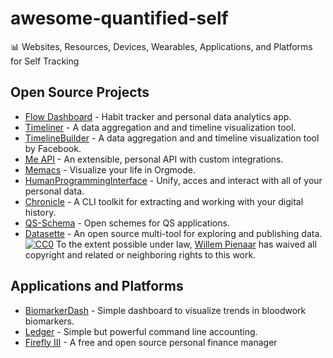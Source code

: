 # awesome-quantified-self

:bar_chart: Websites, Resources, Devices, Wearables, Applications, and Platforms for Self Tracking

## Open Source Projects

- [Flow Dashboard](https://github.com/onejgordon/flow-dashboard) - Habit tracker and personal data analytics app.
- [Timeliner](https://github.com/mholt/timeliner) - A data aggregation and and timeline visualization tool.
- [TimelineBuilder](https://github.com/facebookresearch/personal-timeline) - A data aggregation and and timeline visualization tool by Facebook.
- [Me API](https://github.com/danfang/me-api) - An extensible, personal API with custom integrations.
- [Memacs](https://github.com/novoid/Memacs) - Visualize your life in Orgmode.
- [HumanProgrammingInterface](https://github.com/karlicoss/HPI) - Unify, acces and interact with all of your personal data.
- [Chronicle](https://github.com/chronicle-app/chronicle-etl) - A CLI toolkit for extracting and working with your digital history.
- [QS-Schema](https://github.com/QS-Schema/qs-schema) - Open schemes for QS applications.
- [Datasette](https://github.com/simonw/datasette) - An open source multi-tool for exploring and publishing data. [![CC0](http://mirrors.creativecommons.org/presskit/buttons/88x31/svg/cc-zero.svg)](https://creativecommons.org/publicdomain/zero/1.0/) To the extent possible under law, [Willem Pienaar](https://github.com/willempienaar) has waived all copyright and related or neighboring rights to this work.

## Applications and Platforms

- [BiomarkerDash](https://github.com/NoTranslationLayer/biomarkerdash) - Simple dashboard to visualize trends in bloodwork biomarkers.
- [Ledger](https://github.com/ledger/ledger) - Simple but powerful command line accounting.
- [Firefly III](https://github.com/firefly-iii/firefly-iii) - A free and open source personal finance manager
